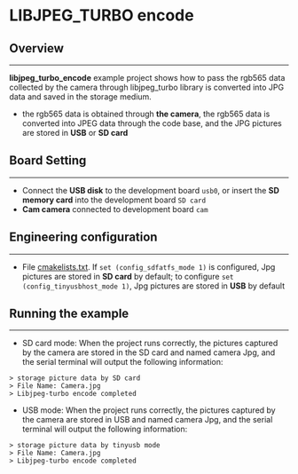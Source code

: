 # LIBJPEG_TURBO encode
## Overview
***
**libjpeg_turbo_encode** example project shows how to pass the rgb565 data collected by the camera through libjpeg_turbo library is converted into JPG data and saved in the storage medium.
- the rgb565 data is obtained through **the camera**, the rgb565 data is converted into JPEG data through the code base, and the JPG pictures are stored in **USB** or **SD card**

## Board Setting
***
- Connect the **USB disk** to the development board ``usb0``, or insert the **SD memory card** into the development board ``SD card``
- **Cam camera** connected to development board ``cam``

## Engineering configuration
***
- File [cmakelists.txt](./CmakeLists.txt). If ``set (config_sdfatfs_mode 1)`` is configured, Jpg pictures are stored in **SD card** by default; to configure ``set (config_tinyusbhost_mode 1)``, Jpg pictures are stored in **USB** by default

## Running the example
***
- SD card mode:
When the project runs correctly, the pictures captured by the camera are stored in the SD card and named camera Jpg, and the serial terminal will output the following information:
```
> storage picture data by SD card
> File Name: Camera.jpg
> Libjpeg-turbo encode completed
```

- USB mode:
When the project runs correctly, the pictures captured by the camera are stored in USB and named camera Jpg, and the serial terminal will output the following information:
```
> storage picture data by tinyusb mode
> File Name: Camera.jpg
> Libjpeg-turbo encode completed
```